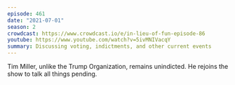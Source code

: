 ```yaml
---
episode: 461
date: "2021-07-01"
season: 2
crowdcast: https://www.crowdcast.io/e/in-lieu-of-fun-episode-86
youtube: https://www.youtube.com/watch?v=5ivMNIVacqY
summary: Discussing voting, indictments, and other current events
---
```

Tim Miller, unlike the Trump Organization, remains unindicted. He rejoins the show to talk all things pending.
